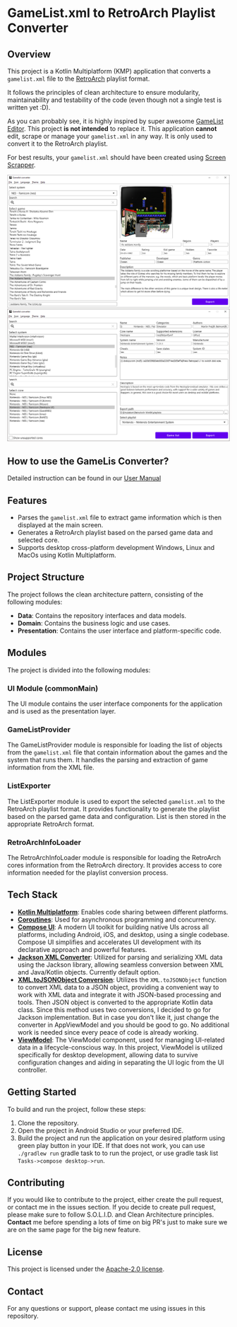 # GameList.xml to RetroArch Playlist Converter

## Overview
This project is a Kotlin Multiplatform (KMP) application that converts a `gamelist.xml` file to the [RetroArch](https://www.retroarch.com/) playlist format. 

It follows the principles of clean architecture to ensure modularity, maintainability and testability of the code (even though not a single test is written yet :D).

As you can probably see, it is highly inspired by super awesome [GameList Editor](https://github.com/andresdelcampo/GameList_Editor). This project **is not intended** to replace it. This application **cannot** edit, scrape or manage your `gamelist.xml` in any way. It is only used to convert it to the RetroArch playlist.

For best results, your `gamelist.xml` should have been created using [Screen Scrapper](https://www.screenscraper.fr/).

![GameList Converter](Documentation/Images/ShowCase_01.png)
![GameList Converter](Documentation/Images/ShowCase_02.png)

## How to use the GameLis Converter?
Detailed instruction can be found in our [User Manual](https://github.com/bnovakovic/gamelistmanager/blob/main/Documentation/UserManual/UserManual.adoc)

## Features
- Parses the `gamelist.xml` file to extract game information which is then displayed at the main screen.
- Generates a RetroArch playlist based on the parsed game data and selected core.
- Supports desktop cross-platform development Windows, Linux and MacOs using Kotlin Multiplatform.

## Project Structure
The project follows the clean architecture pattern, consisting of the following modules:
- **Data**: Contains the repository interfaces and data models.
- **Domain**: Contains the business logic and use cases.
- **Presentation**: Contains the user interface and platform-specific code.

## Modules
The project is divided into the following modules:

### UI Module (commonMain)
The UI module contains the user interface components for the application and is used as the presentation layer.

### GameListProvider
The GameListProvider module is responsible for loading the list of objects from the `gamelist.xml` file that contain information about the games and the system that runs them. It handles the parsing and extraction of game information from the XML file.

### ListExporter
The ListExporter module is used to export the selected `gamelist.xml` to the RetroArch playlist format. It provides functionality to generate the playlist based on the parsed game data and configuration. List is then stored in the appropriate RetroArch format.

### RetroArchInfoLoader
The RetroArchInfoLoader module is responsible for loading the RetroArch cores information from the RetroArch directory. It provides access to core information needed for the playlist conversion process.


## Tech Stack
- **[Kotlin Multiplatform](https://kotlinlang.org/docs/multiplatform.html)**: Enables code sharing between different platforms.
- **[Coroutines](https://kotlinlang.org/docs/coroutines-overview.html)**: Used for asynchronous programming and concurrency.
- **[Compose UI](https://developer.android.com/jetpack/androidx/releases/compose-ui)**: A modern UI toolkit for building native UIs across all platforms, including Android, iOS, and desktop, using a single codebase. Compose UI simplifies and accelerates UI development with its declarative approach and powerful features.
- **[Jackson XML Converter](https://github.com/FasterXML/jackson-dataformat-xml)**: Utilized for parsing and serializing XML data using the Jackson library, allowing seamless conversion between XML and Java/Kotlin objects. Currently default option.
- **[XML.toJSONObject Conversion](https://www.json.org/)**: Utilizes the `XML.toJSONObject` function to convert XML data to a JSON object, providing a convenient way to work with XML data and integrate it with JSON-based processing and tools. Then JSON object is converted to the appropriate Kotlin data class. Since this method uses two conversions, I decided to go for Jackson implementation. But in case you don't like it, just change the converter in AppViewModel and you should be good to go. No additional work is needed since every peace of code is already working.
- **[ViewModel](https://developer.android.com/topic/libraries/architecture/viewmodel)**: The ViewModel component, used for managing UI-related data in a lifecycle-conscious way. In this project, ViewModel is utilized specifically for desktop development, allowing data to survive configuration changes and aiding in separating the UI logic from the UI controller.



## Getting Started
To build and run the project, follow these steps:
1. Clone the repository.
2. Open the project in Android Studio or your preferred IDE.
3. Build the project and run the application on your desired platform using green play button in your IDE. If that does not work, you can use `./gradlew run` gradle task to to run the project, or use gradle task list `Tasks->compose desktop->run`.

## Contributing
If you would like to contribute to the project, either create the pull request, or contact me in the issues section. If you decide to create pull request, please make sure to follow S.O.L.I.D. and Clean Architecture principles.
**Contact** me before spending a lots of time on big PR's just to make sure we are on the same page for the big new feature. 

## License
This project is licensed under the [Apache-2.0 license](LICENSE).

## Contact
For any questions or support, please contact me using issues in this repository.